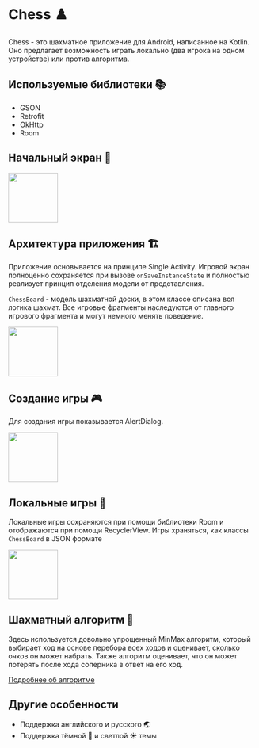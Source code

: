 # Chess ♟️

Chess - это шахматное приложение для Android, написанное на Kotlin. Оно предлагает возможность играть локально (два игрока на одном устройстве) или против алгоритма. 

## Используемые библиотеки 📚

- GSON
- Retrofit
- OkHttp
- Room

## Начальный экран 📱

<img src="https://github.com/quqveik1/ChessGPT/assets/64206443/8e5485ca-b3ad-41ff-8174-1ea87c475206" width="100">

## Архитектура приложения 🏗️

Приложение основывается на принципе Single Activity. Игровой экран полноценно сохраняется при вызове `onSaveInstanceState` и полностью реализует принцип отделения модели от представления. 

`ChessBoard` - модель шахматной доски, в этом классе описана вся логика шахмат. Все игровые фрагменты наследуются от главного игрового фрагмента и могут немного менять поведение.

<img src="https://github.com/quqveik1/ChessGPT/assets/64206443/ae385c42-74cf-4a7f-a5f5-02e1b44bb6b5" width="100">

## Создание игры 🎮

Для создания игры показывается AlertDialog.

<img src="https://github.com/quqveik1/ChessGPT/assets/64206443/efa6bdbb-a2aa-4e4a-af50-63ebff3a6d05" width="100">

## Локальные игры 💾

Локальные игры сохраняются при помощи библиотеки Room и отображаются при помощи RecyclerView.
Игры храняться, как классы `ChessBoard` в JSON формате

<img src="https://github.com/quqveik1/ChessGPT/assets/64206443/7742255d-8dec-4c74-8a61-e2fea6a0a3c3" width="100">

## Шахматный алгоритм 🧠

Здесь используется довольно упрощенный MinMax алгоритм, который выбирает ход на основе перебора всех ходов и оценивает, сколько очков он может набрать. Также алгоритм оценивает, что он может потерять после хода соперника в ответ на его ход.

[Подробнее об алгоритме](https://github.com/quqveik1/ChessGPT/tree/main/app/src/main/java/com/kurlic/chessgpt/ai)

## Другие особенности
- Поддержка английского и русского 🌏
- Поддержка тёмной 🌙 и светлой ☀️ темы 
